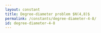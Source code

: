 ```yaml
---
layout: constant
title: Degree-diameter problem $N(4,8)$
permalink: /constants/degree-diameter-4-8/
id: degree-diameter-4-8
---
```

